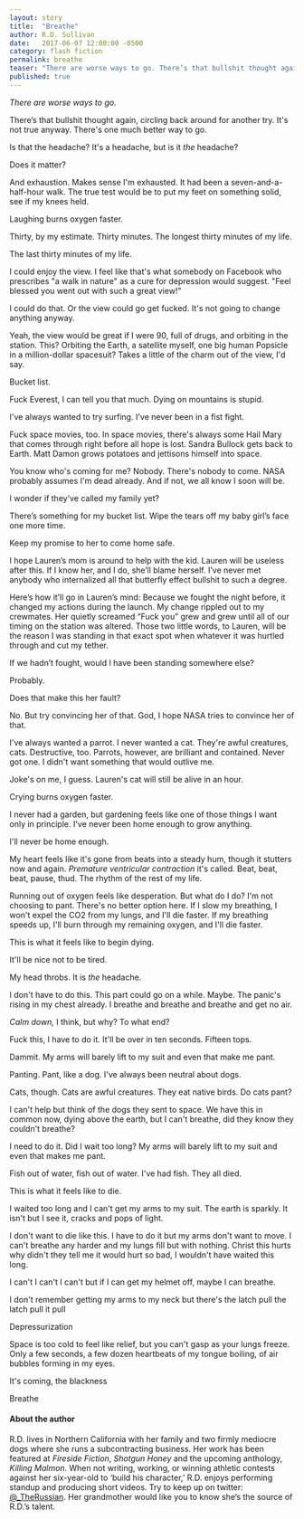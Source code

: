 ```yaml
---
layout: story
title:  "Breathe"
author: R.D. Sullivan
date:   2017-06-07 12:00:00 -0500
category: flash fiction
permalink: breathe
teaser: "There are worse ways to go. There’s that bullshit thought again, circling back around for another try. It's not true anyway. There's one much better way to go."
published: true
---
```

_There are worse ways to go._

There’s that bullshit thought again, circling back around for another try. It's not true anyway. There's one much better way to go.

Is that the headache? It's a headache, but is it _the_ headache?

Does it matter?

And exhaustion. Makes sense I'm exhausted. It had been a seven-and-a-half-hour walk. The true test would be to put my feet on something solid, see if my knees held.

Laughing burns oxygen faster.

Thirty, by my estimate. Thirty minutes. The longest thirty minutes of my life.

The last thirty minutes of my life.

I could enjoy the view. I feel like that's what somebody on Facebook who prescribes "a walk in nature" as a cure for depression would suggest. "Feel blessed you went out with such a great view!"

I could do that. Or the view could go get fucked. It's not going to change anything anyway.

Yeah, the view would be great if I were 90, full of drugs, and orbiting in the station. This? Orbiting the Earth, a satellite myself, one big human Popsicle in a million-dollar spacesuit? Takes a little of the charm
out of the view, I'd say.

Bucket list.

Fuck Everest, I can tell you that much. Dying on mountains is stupid.

I've always wanted to try surfing. I've never been in a fist fight.

Fuck space movies, too. In space movies, there's always some Hail Mary that comes through right before all hope is lost. Sandra Bullock gets back to Earth. Matt Damon grows potatoes and jettisons himself into space.

You know who's coming for me? Nobody. There's nobody to come. NASA probably assumes I'm dead already. And if not, we all know I soon will be.

I wonder if they’ve called my family yet?

There’s something for my bucket list. Wipe the tears off my baby girl’s face one more time.

Keep my promise to her to come home safe.

I hope Lauren’s mom is around to help with the kid. Lauren will be useless after this. If I know her, and I do, she’ll blame herself. I’ve never met anybody who internalized all that butterfly effect bullshit to such
a degree.

Here’s how it’ll go in Lauren’s mind: Because we fought the night before, it changed my actions during the launch. My change rippled out to my crewmates. Her quietly screamed “Fuck you” grew and grew until all of our
timing on the station was altered. Those two little words, to Lauren, will be the reason I was standing in that exact spot when whatever it was hurtled through and cut my tether.

If we hadn’t fought, would I have been standing somewhere else?

Probably.

Does that make this her fault?

No. But try convincing her of that. God, I hope NASA tries to convince her of that.

I've always wanted a parrot. I never wanted a cat. They're awful creatures, cats. Destructive, too. Parrots, however, are brilliant and contained. Never got one. I didn't want something that would outlive me.

Joke's on me, I guess. Lauren's cat will still be alive in an hour.

Crying burns oxygen faster.

I never had a garden, but gardening feels like one of those things I want only in principle. I've never been home enough to grow anything.

I'll never be home enough.

My heart feels like it's gone from beats into a steady hum, though it stutters now and again. _Premature ventricular contraction_ it's called. Beat, beat, beat, pause, thud. The rhythm of the rest of my life.

Running out of oxygen feels like desperation. But what do I do? I'm not choosing to pant. There's no better option here. If I slow my breathing, I won't expel the CO2 from my lungs, and I'll die faster. If my breathing speeds up, I'll burn through my remaining oxygen, and I'll die faster.

This is what it feels like to begin dying.

It'll be nice not to be tired.

My head throbs. It is _the_ headache.

I don't have to do this. This part could go on a while. Maybe. The panic's rising in my chest already. I breathe and breathe and breathe and get no air.

_Calm down,_ I think, but why? To what end?

Fuck this, I have to do it. It'll be over in ten seconds. Fifteen tops.

Dammit. My arms will barely lift to my suit and even that make me pant.

Panting. Pant, like a dog. I've always been neutral about dogs.

Cats, though. Cats are awful creatures. They eat native birds. Do cats pant?

I can't help but think of the dogs they sent to space. We have this in common now, dying above the earth, but I can't breathe, did they know they couldn't breathe?

I need to do it. Did I wait too long? My arms will barely lift to my suit and even that makes me pant.

Fish out of water, fish out of water. I've had fish. They all died.

This is what it feels like to die.

I waited too long and I can't get my arms to my suit. The earth is sparkly. It isn't but I see it, cracks and pops of light.

I don't want to die like this. I have to do it but my arms don't want to move. I can't breathe any harder and my lungs fill but with nothing. Christ this hurts why didn't they tell me it would hurt so bad, I wouldn't have waited this long.

I can't I can't I can't but if I can get my helmet off, maybe I can breathe.

I don't remember getting my arms to my neck but there's the latch pull the latch pull it pull

Depressurization

Space is too cold to feel like relief, but you can't gasp as your lungs freeze. Only a few seconds, a few dozen heartbeats of my tongue boiling, of air bubbles forming in my eyes.

It's coming, the blackness

Breathe

#### About the author

R.D. lives in Northern California with her family and two firmly mediocre dogs where she runs a subcontracting business. Her work has been featured at *Fireside Fiction*, *Shotgun Honey* and the upcoming anthology, *Killing Malmon*.  When not writing, working, or winning athletic contests against her six-year-old to ‘build his character,’ R.D. enjoys performing standup and producing short videos. Try to keep up on twitter: [@_TheRussian](https://www.twitter.com/_TheRussian).
Her grandmother would like you to know she’s the source of R.D.’s talent.
